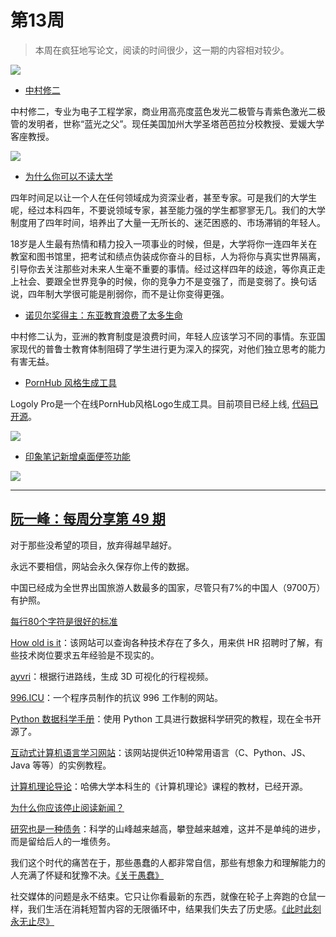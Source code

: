 # 第13周

> 本周在疯狂地写论文，阅读的时间很少，这一期的内容相对较少。

![](https://i.loli.net/2019/04/02/5ca32b210370f.jpg)


* [中村修二](https://zh.wikipedia.org/wiki/%E4%B8%AD%E6%9D%91%E4%BF%AE%E4%BA%8C)

中村修二，专业为电子工程学家，商业用高亮度蓝色发光二极管与青紫色激光二极管的发明者，世称“蓝光之父”。现任美国加州大学圣塔芭芭拉分校教授、爱媛大学客座教授。

![](https://i.loli.net/2019/04/02/5ca329a65e446.jpg)


* [为什么你可以不读大学](https://survivor.ruanyifeng.com/collapse/university.html)

四年时间足以让一个人在任何领域成为资深业者，甚至专家。可是我们的大学生呢，经过本科四年，不要说领域专家，甚至能力强的学生都寥寥无几。我们的大学制度用了四年时间，培养出了大量一无所长的、迷茫困惑的、市场滞销的年轻人。

18岁是人生最有热情和精力投入一项事业的时候，但是，大学将你一连四年关在教室和图书馆里，把考试和绩点伪装成你奋斗的目标，人为将你与真实世界隔离，引导你去关注那些对未来人生毫不重要的事情。经过这样四年的歧途，等你真正走上社会、要跟全世界竞争的时候，你的竞争力不是变强了，而是变弱了。换句话说，四年制大学很可能是削弱你，而不是让你变得更强。

* [诺贝尔奖得主：东亚教育浪费了太多生命](https://www.jiemian.com/article/887630.html)

中村修二认为，亚洲的教育制度是浪费时间，年轻人应该学习不同的事情。东亚国家现代的普鲁士教育体制阻碍了学生进行更为深入的探究，对他们独立思考的能力有害无益。


* [PornHub 风格生成工具](https://logoly.pro/)

Logoly Pro是一个在线PornHub风格Logo生成工具。目前项目已经上线, [代码已开源](https://github.com/bestony/logoly)。

![](https://i.loli.net/2019/04/02/5ca32a98160df.png)

* [印象笔记新增桌面便签功能](https://mp.weixin.qq.com/s/S12j2OTUkaQRaujTzCBhQA)

![](http://ww1.sinaimg.cn/large/6d8a18f1ly1g1of6ri94ej20u00irwf4.jpg)

---

## [阮一峰：每周分享第 49 期](http://www.ruanyifeng.com/blog/2019/03/weekly-issue-49.html)

对于那些没希望的项目，放弃得越早越好。

永远不要相信，网站会永久保存你上传的数据。
  
中国已经成为全世界出国旅游人数最多的国家，尽管只有7%的中国人（9700万）有护照。

[每行80个字符是很好的标准](https://nickjanetakis.com/blog/80-characters-per-line-is-a-standard-worth-sticking-to-even-today)

[How old is it](https://howoldisit.glitch.me/)：该网站可以查询各种技术存在了多久，用来供 HR 招聘时了解，有些技术岗位要求五年经验是不现实的。

[ayvri](https://ayvri.com/)：根据行进路线，生成 3D 可视化的行程视频。

[996.ICU](https://996.icu)：一个程序员制作的抗议 996 工作制的网站。
  
[Python 数据科学手册](https://github.com/jakevdp/PythonDataScienceHandbook)：使用 Python 工具进行数据科学研究的教程，现在全书开源了。

[互动式计算机语言学习网站](https://www.learn-c.org/)：该网站提供近10种常用语言（C、Python、JS、Java 等等）的实例教程。

[计算机理论导论](https://introtcs.org/public/index.html)：哈佛大学本科生的《计算机理论》课程的教材，已经开源。

[为什么你应该停止阅读新闻？](https://fs.blog/2013/12/stop-reading-news/)

[研究也是一种债务](https://distill.pub/2017/research-debt/)：科学的山峰越来越高，攀登越来越难，这并不是单纯的进步，而是留给后人的一堆债务。

我们这个时代的痛苦在于，那些愚蠢的人都非常自信，那些有想象力和理解能力的人充满了怀疑和犹豫不决。[《关于愚蠢》](http://nautil.us/blog/the-case-for-professors-of-stupidity)

社交媒体的问题是永不结束。它只让你看最新的东西，就像在轮子上奔跑的仓鼠一样，我们生活在消耗短暂内容的无限循环中，结果我们失去了历史感。[《此时此刻永无止尽》](http://www.perell.com/blog/never-ending-now)

